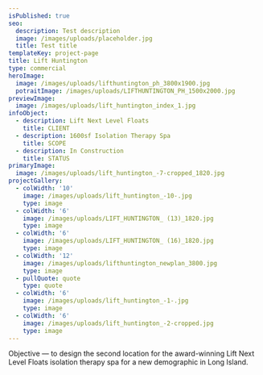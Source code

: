```yaml
---
isPublished: true
seo:
  description: Test description
  image: /images/uploads/placeholder.jpg
  title: Test title
templateKey: project-page
title: Lift Huntington
type: commercial
heroImage:
  image: /images/uploads/lifthuntington_ph_3800x1900.jpg
  potraitImage: /images/uploads/LIFTHUNTINGTON_PH_1500x2000.jpg
previewImage:
  image: /images/uploads/lift_huntington_index_1.jpg
infoObject:
  - description: Lift Next Level Floats
    title: CLIENT
  - description: 1600sf Isolation Therapy Spa
    title: SCOPE
  - description: In Construction
    title: STATUS
primaryImage:
  image: /images/uploads/lift_huntington_-7-cropped_1820.jpg
projectGallery:
  - colWidth: '10'
    image: /images/uploads/lift_huntington_-10-.jpg
    type: image
  - colWidth: '6'
    image: /images/uploads/LIFT_HUNTINGTON_ (13)_1820.jpg
    type: image
  - colWidth: '6'
    image: /images/uploads/LIFT_HUNTINGTON_ (16)_1820.jpg
    type: image
  - colWidth: '12'
    image: /images/uploads/lifthuntington_newplan_3800.jpg
    type: image
  - pullQuote: quote
    type: quote
  - colWidth: '6'
    image: /images/uploads/lift_huntington_-1-.jpg
    type: image
  - colWidth: '6'
    image: /images/uploads/lift_huntington_-2-cropped.jpg
    type: image
---
```

Objective — to design the second location for the award-winning Lift Next Level Floats isolation therapy spa for a new demographic in Long Island.
